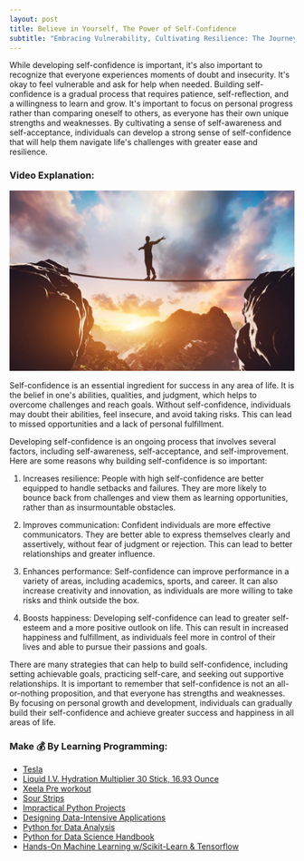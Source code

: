 ```yaml
---
layout: post
title: Believe in Yourself, The Power of Self-Confidence
subtitle: "Embracing Vulnerability, Cultivating Resilience: The Journey to Self-Confidence."
---
```


While developing self-confidence is important, it's also important to recognize that everyone experiences moments of doubt and insecurity. It's okay to feel vulnerable and ask for help when needed. Building self-confidence is a gradual process that requires patience, self-reflection, and a willingness to learn and grow. It's important to focus on personal progress rather than comparing oneself to others, as everyone has their own unique strengths and weaknesses. By cultivating a sense of self-awareness and self-acceptance, individuals can develop a strong sense of self-confidence that will help them navigate life's challenges with greater ease and resilience.
### Video Explanation:

[![IMAGE_ALT](../img/self-confidence.png)](https://youtube.com/shorts/77Fso0tvKe0?feature=share)

Self-confidence is an essential ingredient for success in any area of life. It is the belief in one's abilities, qualities, and judgment, which helps to overcome challenges and reach goals. Without self-confidence, individuals may doubt their abilities, feel insecure, and avoid taking risks. This can lead to missed opportunities and a lack of personal fulfillment.

Developing self-confidence is an ongoing process that involves several factors, including self-awareness, self-acceptance, and self-improvement. Here are some reasons why building self-confidence is so important:

1. Increases resilience: People with high self-confidence are better equipped to handle setbacks and failures. They are more likely to bounce back from challenges and view them as learning opportunities, rather than as insurmountable obstacles.

2. Improves communication: Confident individuals are more effective communicators. They are better able to express themselves clearly and assertively, without fear of judgment or rejection. This can lead to better relationships and greater influence.

3. Enhances performance: Self-confidence can improve performance in a variety of areas, including academics, sports, and career. It can also increase creativity and innovation, as individuals are more willing to take risks and think outside the box.

4. Boosts happiness: Developing self-confidence can lead to greater self-esteem and a more positive outlook on life. This can result in increased happiness and fulfillment, as individuals feel more in control of their lives and able to pursue their passions and goals.

There are many strategies that can help to build self-confidence, including setting achievable goals, practicing self-care, and seeking out supportive relationships. It is important to remember that self-confidence is not an all-or-nothing proposition, and that everyone has strengths and weaknesses. By focusing on personal growth and development, individuals can gradually build their self-confidence and achieve greater success and happiness in all areas of life.

### Make 💰 By Learning Programming:
- [Tesla](https://ts.la/khaled835973)
- [Liquid I.V. Hydration Multiplier 30 Stick, 16.93 Ounce](https://amzn.to/3ZFDjDq)
- [Xeela Pre workout](https://amzn.to/3NXWwMD)
- [Sour Strips](https://amzn.to/3EDWUM7)
- [Impractical Python Projects](https://amzn.to/3JpCpWH)
- [Designing Data-Intensive Applications](https://amzn.to/3Hgh5Sj)
- [Python for Data Analysis](https://amzn.to/3D0C8pl)
- [Python for Data Science Handbook](https://amzn.to/3XnZ1ez)
- [Hands-On Machine Learning w/Scikit-Learn & Tensorflow](https://amzn.to/3QTWoyt)

<br>
